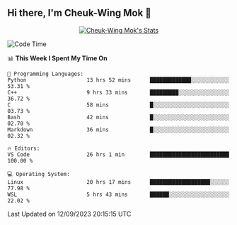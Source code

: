 ## Hi there, I'm Cheuk-Wing Mok 👋

<!--
**mozro0327/mozro0327** is a ✨ _special_ ✨ repository because its `README.md` (this file) appears on your GitHub profile.

Here are some ideas to get you started:

- 🔭 I’m currently working on ...
- 🌱 I’m currently learning ...
- 👯 I’m looking to collaborate on ...
- 🤔 I’m looking for help with ...
- 💬 Ask me about ...
- 📫 How to reach me: ...
- 😄 Pronouns: ...
- ⚡ Fun fact: ...
-->

<p align="center">
  <a href="https://github.com/mozro0327" class="rich-diff-level-one">
    <img src="https://github-readme-stats.vercel.app/api?username=mozro0327&title_color=333&text_color=777" alt="Cheuk-Wing Mok's Stats" >
    <!-- &hide=issues
    <img src="https://github-readme-stats.vercel.app/api?username=mozro0327&hide=issues&title_color=333&text_color=777" alt="Cheuk-Wing Mok's Stats" >
    -->
  </a>
</p>

<!--START_SECTION:waka-->
![Code Time](http://img.shields.io/badge/Code%20Time-1%2C969%20hrs%2012%20mins-blue)

📊 **This Week I Spent My Time On** 

```text
💬 Programming Languages: 
Python                   13 hrs 52 mins      █████████████░░░░░░░░░░░░   53.31 % 
C++                      9 hrs 33 mins       █████████░░░░░░░░░░░░░░░░   36.72 % 
C                        58 mins             █░░░░░░░░░░░░░░░░░░░░░░░░   03.73 % 
Bash                     42 mins             █░░░░░░░░░░░░░░░░░░░░░░░░   02.70 % 
Markdown                 36 mins             █░░░░░░░░░░░░░░░░░░░░░░░░   02.32 % 

🔥 Editors: 
VS Code                  26 hrs 1 min        █████████████████████████   100.00 % 

💻 Operating System: 
Linux                    20 hrs 17 mins      ███████████████████░░░░░░   77.98 % 
WSL                      5 hrs 43 mins       ██████░░░░░░░░░░░░░░░░░░░   22.02 % 
```


 Last Updated on 12/09/2023 20:15:15 UTC
<!--END_SECTION:waka-->
